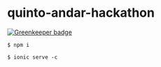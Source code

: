 # quinto-andar-hackathon

[![Greenkeeper badge](https://badges.greenkeeper.io/marcelorl/quinto-andar-hackathon.svg)](https://greenkeeper.io/)

```
$ npm i

$ ionic serve -c
```